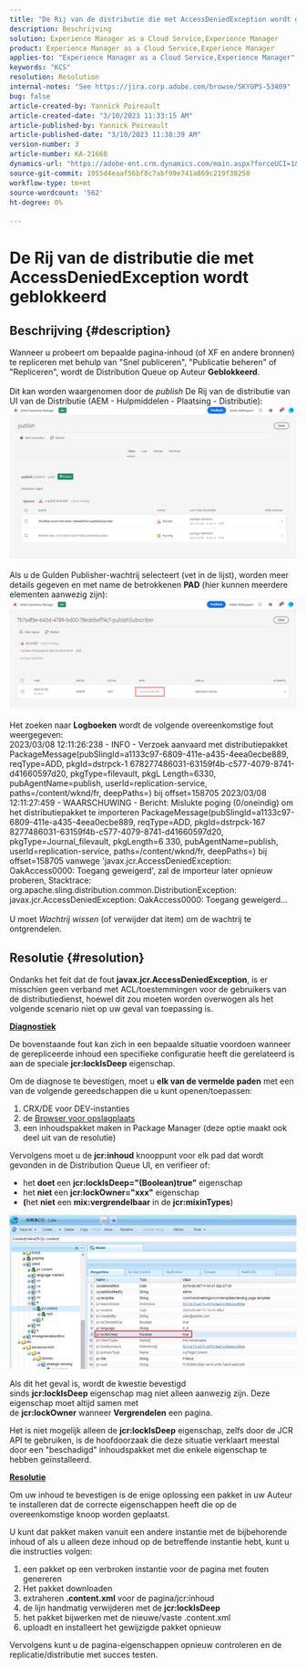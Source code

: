 ```yaml
---
title: "De Rij van de distributie die met AccessDeniedException wordt geblokkeerd"
description: Beschrijving
solution: Experience Manager as a Cloud Service,Experience Manager
product: Experience Manager as a Cloud Service,Experience Manager
applies-to: "Experience Manager as a Cloud Service,Experience Manager"
keywords: "KCS"
resolution: Resolution
internal-notes: "See https://jira.corp.adobe.com/browse/SKYOPS-53409"
bug: false
article-created-by: Yannick Poireault
article-created-date: "3/10/2023 11:33:15 AM"
article-published-by: Yannick Poireault
article-published-date: "3/10/2023 11:38:39 AM"
version-number: 3
article-number: KA-21668
dynamics-url: "https://adobe-ent.crm.dynamics.com/main.aspx?forceUCI=1&pagetype=entityrecord&etn=knowledgearticle&id=7748df51-37bf-ed11-83ff-6045bd0065b6"
source-git-commit: 1955d4eaaf56bf8c7abf99e741a869c219f38250
workflow-type: tm+mt
source-wordcount: '562'
ht-degree: 0%

---
```


# De Rij van de distributie die met AccessDeniedException wordt geblokkeerd

## Beschrijving {#description}

Wanneer u probeert om bepaalde pagina-inhoud (of XF en andere bronnen) te repliceren met behulp van &quot;Snel publiceren&quot;, &quot;Publicatie beheren&quot; of &quot;Repliceren&quot;, wordt de Distribution Queue op Auteur <b>Geblokkeerd</b>.<br> <br>Dit kan worden waargenomen door de *publish* De Rij van de distributie van UI van de Distributie (AEM - Hulpmiddelen - Plaatsing - Distributie):<br>![](assets/___7948df51-37bf-ed11-83ff-6045bd0065b6___.png)<br> <br>Als u de Gulden Publisher-wachtrij selecteert (vet in de lijst), worden meer details gegeven en met name de betrokkenen <b>PAD</b> (hier kunnen meerdere elementen aanwezig zijn):<br>![](assets/___b670ef57-37bf-ed11-83ff-6045bd0065b6___.png)<br> <br>Het zoeken naar <b>Logboeken</b> wordt de volgende overeenkomstige fout weergegeven:<br>2023/03/08 12:11:26:238 - INFO - Verzoek aanvaard met distributiepakket PackageMessage(pubSlingId=a1133c97-6809-411e-a435-4eea0ecbe889, reqType=ADD, pkgId=dstrpck-1 678277486031-63159f4b-c577-4079-8741-d41660597d20, pkgType=filevault, pkgL Length=6330, pubAgentName=publish, userId=replication-service, paths=/content/wknd/fr, deepPaths=) bij offset=158705 2023/03/08 12:11:27:459 - WAARSCHUWING - Bericht: Mislukte poging (0/oneindig) om het distributiepakket te importeren PackageMessage(pubSlingId=a1133c97-6809-411e-a435-4eea0ecbe889, reqType=ADD, pkgId=dstrpck-167 8277486031-63159f4b-c577-4079-8741-d41660597d20, pkgType=Journal_filevault, pkgLength=6 330, pubAgentName=publish, userId=replication-service, paths=/content/wknd/fr, deepPaths=) bij offset=158705 vanwege &#39;javax.jcr.AccessDeniedException: OakAccess0000: Toegang geweigerd&#39;, zal de importeur later opnieuw proberen, Stacktrace: org.apache.sling.distribution.common.DistributionException: javax.jcr.AccessDeniedException: OakAccess0000: Toegang geweigerd...<br> <br>U moet *Wachtrij wissen* (of verwijder dat item) om de wachtrij te ontgrendelen.

## Resolutie {#resolution}


Ondanks het feit dat de fout <b>javax.jcr.AccessDeniedException</b>, is er misschien geen verband met ACL/toestemmingen voor de gebruikers van de distributiedienst, hoewel dit zou moeten worden overwogen als het volgende scenario niet op uw geval van toepassing is.



<u><b>Diagnostiek</b></u>

De bovenstaande fout kan zich in een bepaalde situatie voordoen wanneer de gerepliceerde inhoud een specifieke configuratie heeft die gerelateerd is aan de speciale <b>jcr:lockIsDeep</b> eigenschap.

Om de diagnose te bevestigen, moet u <b>elk van de vermelde paden</b> met een van de volgende gereedschappen die u kunt openen/toepassen:

1. CRX/DE voor DEV-instanties
2. de [Browser voor opslagplaats](https://experienceleague.adobe.com/docs/experience-manager-cloud-service/content/implementing/developer-tools/repository-browser.html?lang=en)
3. een inhoudspakket maken in Package Manager (deze optie maakt ook deel uit van de resolutie)


Vervolgens moet u de <b>jcr:inhoud</b> knooppunt voor elk pad dat wordt gevonden in de Distribution Queue UI, en verifieer of:

- het <b>doet </b>een <b>jcr:lockIsDeep=&quot;(Boolean)true&quot;</b> eigenschap
- het <b>niet </b>een <b>jcr:lockOwner=&quot;xxx&quot;</b> eigenschap
- <b>(</b>het <b>niet</b> een <b>mix:vergrendelbaar</b> in de <b>jcr:mixinTypes</b>)


![](assets/e5fb7aa2-d8bd-ed11-83ff-6045bd0065b6.png)

Als dit het geval is, wordt de kwestie bevestigd sinds <b>jcr:lockIsDeep</b> eigenschap mag niet alleen aanwezig zijn. Deze eigenschap moet altijd samen met de <b>jcr:lockOwner</b> wanneer <b>Vergrendelen</b> een pagina.

Het is niet mogelijk alleen de <b>jcr:lockIsDeep</b> eigenschap, zelfs door de JCR API te gebruiken, is de hoofdoorzaak die deze situatie verklaart meestal door een &quot;beschadigd&quot; inhoudspakket met die enkele eigenschap te hebben geïnstalleerd.



<u><b>Resolutie</b></u>

Om uw inhoud te bevestigen is de enige oplossing een pakket in uw Auteur te installeren dat de correcte eigenschappen heeft die op de overeenkomstige knoop worden geplaatst.

U kunt dat pakket maken vanuit een andere instantie met de bijbehorende inhoud of als u alleen deze inhoud op de betreffende instantie hebt, kunt u die instructies volgen:

1. een pakket op een verbroken instantie voor de pagina met fouten genereren
2. Het pakket downloaden
3. extraheren <b>.content.xml</b> voor de pagina/jcr:inhoud
4. de lijn handmatig verwijderen met de <b>jcr:lockIsDeep</b>
5. het pakket bijwerken met de nieuwe/vaste .content.xml
6. uploadt en installeert het gewijzigde pakket opnieuw


Vervolgens kunt u de pagina-eigenschappen opnieuw controleren en de replicatie/distributie met succes testen.
